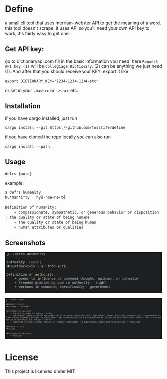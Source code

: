 # Define

a small cli tool that uses merriam-webster API to get the meaning of a word.
this tool doesn't scrape, it uses API so you'll need your own API key to work, it's fairly easy to get one.

## Get API key:
go to [dictionaryapi.com](https://dictionaryapi.com/register/index) 
fill in the basic information you need, here `Request API key (1)` will be `Collegiage Dictionary`. (2) can 
be anything we just need (1).
And after that you should receive your KEY. export it like
```
export DICTIONARY_KEY="1234-1234-1234-etc"
```
or set in your `.bashrc` or `.zshrc` etc.


## Installation
if you have cargo installed, just run
```
cargo install --git https://github.com/fosslife/define
```

if you have cloned the repo locally you can also run
```
cargo install --path .
```

## Usage
```
defrs {word}
```

example:
```
$ defrs humanity
hu*man*i*ty | hyü-ˈma-nə-tē

Definition of humanity:
    + compassionate, sympathetic, or generous behavior or disposition : the quality or state of being humane
    + the quality or state of being human
    + human attributes or qualities
```

## Screenshots 
![Image One](one.png "Sample 1")

![Image Two](two.png "Sample 2")


# License
This project is licensed under MIT
